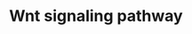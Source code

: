---
annotations:
- id: PW:0000008
  parent: signaling pathway
  type: Pathway Ontology
  value: Wnt signaling pathway
authors:
- A.Pandey
- MaintBot
- Thomas
- Ddigles
- Egonw
- Eweitz
description: 'Wnt family of proteins are a large family of cysteine-rich secreted
  glycoproteins that regulate cell-cell interactions. They bind to members of the
  Frizzled family of 7 transmembrane receptors. Binding of Wnt to its receptors leads
  to activation of at least 3 distinct pathways: i) the canonical beta catenin pathway,
  ii) the planar cell polarity pathway, and, iii) the calcium pathway. In the canonical
  beta catenin pathway, binding of Wnt to its receptors leads to stabilization of
  beta catenin in the cytosol followed by its translocation into the nucleus where
  it activates the transcription factor Tcf/Lef leading to upregulation of target
  genes. The non canonical planar cell polarity pathway involves activation of Dishevelled,
  small G proteins (Rho/Rac) and JNK. The non canonical calcium pathway involves activation
  of calcium sensitive kinases, PKC and CAMKII by Dishevelled. The Wnt signaling pathway
  is similar to the Hedgehog pathway in many respects. Abnormalities in the Wnt signaling
  pathway are associated with a large variety of human malignancies including tumors
  of breast, colon, pancreas, liver and bone.  Source: [http://www.netpath.org/pathways?path_id=NetPath_8
  NetPath]  ''''''Additional comments:'''''' This cancer signaling pathway is available
  at Cancer Cell Map (http://cancer.cellmap.org) and NetPath (http://www.netpath.org)
  and is part of a collaborative project between the Computational Biology Center
  at Memorial Sloan-Kettering Cancer Center (http://cbio.mskcc.org), PandeyLab at
  Johns Hopkins University (http://pandeylab.igm.jhmi.edu) and Institute of Bioinformatics
  (http://www.ibioinformatics.org). If you use this pathway, please cite the Cancer
  Cell Map and NetPath websites until the pathway is published.'
last-edited: 2021-12-17
organisms:
- Mus musculus
redirect_from:
- /index.php/Pathway:WP539
- /instance/WP539
- /instance/WP539_r120581
revision: r120581
schema-jsonld:
- '@context': https://schema.org/
  '@id': https://wikipathways.github.io/pathways/WP539.html
  '@type': Dataset
  creator:
    '@type': Organization
    name: WikiPathways
  description: 'Wnt family of proteins are a large family of cysteine-rich secreted
    glycoproteins that regulate cell-cell interactions. They bind to members of the
    Frizzled family of 7 transmembrane receptors. Binding of Wnt to its receptors
    leads to activation of at least 3 distinct pathways: i) the canonical beta catenin
    pathway, ii) the planar cell polarity pathway, and, iii) the calcium pathway.
    In the canonical beta catenin pathway, binding of Wnt to its receptors leads to
    stabilization of beta catenin in the cytosol followed by its translocation into
    the nucleus where it activates the transcription factor Tcf/Lef leading to upregulation
    of target genes. The non canonical planar cell polarity pathway involves activation
    of Dishevelled, small G proteins (Rho/Rac) and JNK. The non canonical calcium
    pathway involves activation of calcium sensitive kinases, PKC and CAMKII by Dishevelled.
    The Wnt signaling pathway is similar to the Hedgehog pathway in many respects.
    Abnormalities in the Wnt signaling pathway are associated with a large variety
    of human malignancies including tumors of breast, colon, pancreas, liver and bone.  Source:
    [http://www.netpath.org/pathways?path_id=NetPath_8 NetPath]  ''''''Additional
    comments:'''''' This cancer signaling pathway is available at Cancer Cell Map
    (http://cancer.cellmap.org) and NetPath (http://www.netpath.org) and is part of
    a collaborative project between the Computational Biology Center at Memorial Sloan-Kettering
    Cancer Center (http://cbio.mskcc.org), PandeyLab at Johns Hopkins University (http://pandeylab.igm.jhmi.edu)
    and Institute of Bioinformatics (http://www.ibioinformatics.org). If you use this
    pathway, please cite the Cancer Cell Map and NetPath websites until the pathway
    is published.'
  keywords:
  - Akt1
  - Ankrd6
  - Apc
  - Arrb1
  - Arrb2
  - Axin1
  - Axin2
  - Bcl9
  - Brd7
  - Btrc
  - Camk2a
  - Camk2b
  - Camk2d
  - Camk2g
  - Ccnd1
  - Cdc25c
  - Cdc2a
  - Cdh1
  - Crybb2
  - Csnk1a1
  - Csnk1d
  - Csnk1e
  - Csnk2a1
  - Csnk2a2
  - Csnk2b
  - Ctbp1
  - Ctbp2
  - Ctnnb1
  - Ctnnbip1
  - Cul1
  - Cxxc4
  - Daam1
  - Dab2
  - Dkk1
  - Dlgh1
  - Dlgh2
  - Dlgh4
  - Dvl1
  - Dvl2
  - Dvl3
  - Ep300
  - Fhl2
  - Frat1
  - Frat2
  - Fzd1
  - Fzd2
  - Fzd4
  - Fzd5
  - Fzd6
  - Fzd7
  - Fzd8
  - Fzd9
  - Gsk3b
  - HIPK2
  - Jun
  - Jup
  - LOC665283
  - Lef1
  - Lrp1
  - Lrp5
  - Lrp6
  - Ltap
  - Magi3
  - Map3k7
  - Mapk1
  - Mapk3
  - Mapk8
  - Mapk8ip1
  - Mapk9
  - Mark2
  - Mtap1b
  - Myb
  - Nkd1
  - Nlk
  - Nr5a1
  - Pax2
  - Pias4
  - Pin1
  - Ppp2ca
  - Prkca
  - Prkcb1
  - Rac1
  - Raf1
  - Rhoa
  - Ror2
  - Runx2
  - Ruvbl1
  - Sall1
  - Senp2
  - Sfrp1
  - Sfrp2
  - Skp1a
  - Smad3
  - Smad4
  - Sox1
  - Sox9
  - Sumo1
  - Tax1bp3
  - Tbp
  - Tcf4
  - Tcfap2a
  - Tcfe2a
  - Wnt1
  - Wnt2
  - Wnt3
  - Wnt3a
  - Wnt4
  - Wnt5a
  - Wnt7a
  license: CC0
  name: Wnt signaling pathway
seo: CreativeWork
title: Wnt signaling pathway
wpid: WP539
---